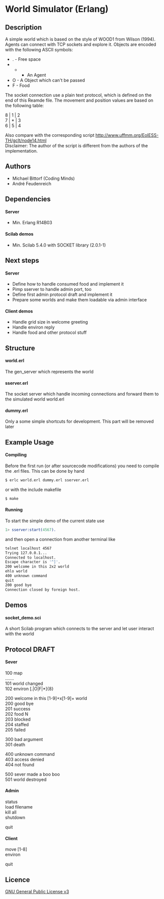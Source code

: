 World Simulator (Erlang)
========================

## Description

A simple world which is based on the style of WOOD1 from Wilson (1994).
Agents can connect with TCP sockets and explore it. Objects are encoded
with the following ASCII symbols:

 * . - Free space
 * * - An Agent
 * O - A Object which can't be passed
 * F - Food

The socket connection use a plain text protocol, which is defined on the
end of this Reamde file. The movement and position values are based on the
following table:

8 | 1 | 2  
7 | * | 3  
6 | 5 | 4

Also compare with the corresponding script http://www.uffmm.org/EoIESS-TH/gclt/node14.html  
Disclaimer: The author of the script is different from the authors of the
implementation.

## Authors

 * Michael Bittorf (Coding Minds)
 * André Feudenreich

## Dependencies

#### Server

 * Min. Erlang R14B03

#### Scilab demos

 * Min. Scilab 5.4.0 with SOCKET library (2.0.1-1)

## Next steps

#### Server

 * Define how to handle consumed food and implement it
 * Pimp sserver to handle admin port, too
 * Define first admin protocol draft and implement it
 * Prepare some worlds and make them loadable via admin interface

#### Client demos

  * Handle grid size in welcome greeting
  * Handle environ reply
  * Handle food and other protocol stuff

## Structure

#### world.erl
The gen_server which represents the world

#### sserver.erl
The socket server which handle incoming connections and forward them to the
simulated world world.erl

#### dummy.erl
Only a some simple shortcuts for development. This part will be removed later

## Example Usage

#### Compiling

Before the first run (or after sourcecode modifications) you need to compile
the .erl files. This can be done by hand
```sh
$ erlc world.erl dummy.erl sserver.erl
```
or with the include makefile
```sh
$ make
```

#### Running

To start the simple demo of the current state use
```erlang
1> sserver:start(4567).
```
and then open a connection from another terminal like
```sh
telnet localhost 4567
Trying 127.0.0.1...
Connected to localhost.
Escape character is '^]'.
200 welcome in this 2x2 world
ehlo world
400 unknown command
quit
200 good bye
Connection closed by foreign host.
```

## Demos

#### socket_demo.sci

A short Scilab program which connects to the server and let user interact with the world

## Protocol DRAFT

#### Sever

100 map  
.......  
101 world changed  
102 environ [.|O|F|*]{8}

200 welcome in this [1-9]+x[1-9]+ world  
200 good bye  
201 success  
202 food N  
203 blocked  
204 staffed  
205 failed

300 bad argument  
301 death

400 unknown command  
403 access denied  
404 not found

500 sever made a boo boo  
501 world destroyed

#### Admin

status  
load filename  
kill all  
shutdown

quit

#### Client

move [1-8]  
environ

quit

## Licence
[GNU General Public License v3](http://www.gnu.org/licenses/gpl.html)
